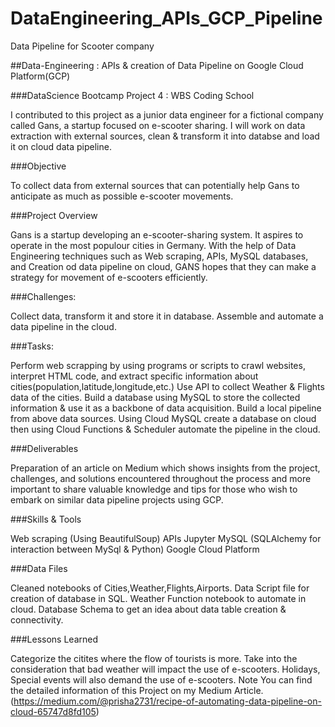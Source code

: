 # DataEngineering_APIs_GCP_Pipeline
Data Pipeline for Scooter company


##Data-Engineering : APIs & creation of Data Pipeline on Google Cloud Platform(GCP)

###DataScience Bootcamp Project 4 : WBS Coding School

I contributed to this project as a junior data engineer for a fictional company called Gans, a startup focused on e-scooter sharing. I will work on data extraction with external sources, clean & transform it into databse and load it on cloud data pipeline. 

###Objective

To collect data from external sources that can potentially help Gans to anticipate as much as possible e-scooter movements.

###Project Overview

Gans is a startup developing an e-scooter-sharing system. It aspires to operate in the most populour cities in Germany. With the help of Data Engineering techniques such as Web scraping, APIs, MySQL databases, and Creation od data pipeline on cloud, GANS hopes that they can make a strategy for movement of e-scooters efficiently.

###Challenges:

Collect data, transform it and store it in database.
Assemble and automate a data pipeline in the cloud.

###Tasks:

Perform web scrapping by using programs or scripts to crawl websites, interpret HTML code, and extract specific information about cities(population,latitude,longitude,etc.)
Use API to collect Weather & Flights data of the cities.
Build a database using MySQL to store the collected information & use it as a backbone of data acquisition.
Build a local pipeline from above data sources.
Using Cloud MySQL create a database on cloud then using Cloud Functions & Scheduler automate the pipeline in the cloud.



###Deliverables

Preparation of an article on Medium which shows insights from the project, challenges, and solutions encountered throughout the process and more important to share valuable knowledge and tips for those who wish to embark on similar data pipeline projects using GCP.

###Skills & Tools

Web scraping (Using BeautifulSoup)
APIs
Jupyter
MySQL (SQLAlchemy for interaction between MySql & Python)
Google Cloud Platform

###Data Files

Cleaned notebooks of Cities,Weather,Flights,Airports.
Data Script file for creation of database in SQL.
Weather Function notebook to automate in cloud.
Database Schema to get an idea about data table creation & connectivity.

###Lessons Learned

Categorize the citites where the flow of tourists is more.
Take into the consideration that bad weather will impact the use of e-scooters.
Holidays, Special events will also demand the use of e-scooters.
Note You can find the detailed information of this Project on my Medium Article.(https://medium.com/@prisha2731/recipe-of-automating-data-pipeline-on-cloud-65747d8fd105)
